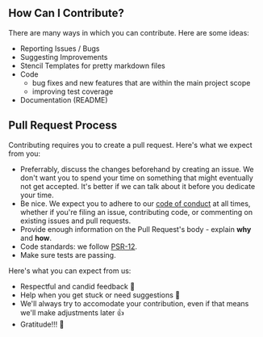 ## How Can I Contribute?

There are many ways in which you can contribute. Here are some ideas:

- Reporting Issues / Bugs
- Suggesting Improvements
- Stencil Templates for pretty markdown files
- Code 
  - bug fixes and new features that are within the main project scope
  - improving test coverage
- Documentation (README)

## Pull Request Process

Contributing requires you to create a pull request. Here's what we expect from you:

- Preferrably, discuss the changes beforehand by creating an issue. We don't want you to spend your time on something that might eventually not get accepted. It's better if we can talk about it before you dedicate your time.
- Be nice. We expect you to adhere to our [code of conduct](CODE_OF_CONDUCT.md) at all times, whether if you're filing an issue, contributing code, or commenting on existing issues and pull requests.
- Provide enough information on the Pull Request's body - explain **why** and **how**.
- Code standards: we follow [PSR-12](https://www.php-fig.org/psr/psr-12/).
- Make sure tests are passing. 

Here's what you can expect from us:

- Respectful and candid feedback 🤝
- Help when you get stuck or need suggestions 🤲
- We'll always try to accomodate your contribution, even if that means we'll make adjustments later 👍
- Gratitude!!! 🙌
